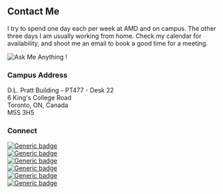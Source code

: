 ## Contact Me

I try to spend one day each per week at AMD and on campus. The other three days I am usually working from home. Check my calendar for availability, and shoot me an email to book a good time for a meeting.

![Ask Me Anything !](https://img.shields.io/badge/Ask%20me-anything-1abc9c.svg)

### Campus Address
D.L. Pratt Building - PT477 - Desk 22  
6 King's College Road  
Toronto, ON, Canada  
M5S 3H5

### Connect
[![Generic badge](https://img.shields.io/badge/Github-Visit-white.svg?style=for-the-badge&logo=github&logoColor=white)](https://github.com/mewais)  
[![Generic badge](https://img.shields.io/badge/LinkedIn-Connect-blue.svg?style=for-the-badge&logo=linkedin&logoColor=white)](https://www.linkedin.com/in/mohammadewais/)  
[![Generic badge](https://img.shields.io/badge/StackOverFlow-View-orange.svg?style=for-the-badge&logo=stackoverflow&logoColor=white)](https://stackoverflow.com/users/2328163/prowi)  
[![Generic badge](https://img.shields.io/badge/Zoom-Call-blue.svg?style=for-the-badge&logo=zoom&logoColor=white)](https://utoronto.zoom.us/j/5082015188)  
[![Generic badge](https://img.shields.io/badge/Email-Send-yellow.svg?style=for-the-badge&logo=mail.ru&logoColor=white)](mailto:mewais@ece.utoronto.ca)  
[![Generic badge](https://img.shields.io/badge/Resume-Download-green.svg?style=for-the-badge&logo=libreoffice&logoColor=white)](https://drive.google.com/file/d/1WLplROSovWIS4GEshz44GgHzNIpx1Gm6/view?usp=sharing)  
